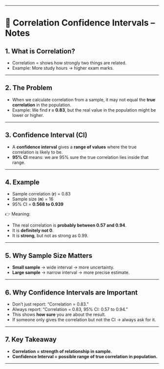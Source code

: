 
---

# 📘 Correlation Confidence Intervals – Notes

## 1. What is Correlation?

* Correlation = shows how strongly two things are related.
* Example: More study hours → higher exam marks.

---

## 2. The Problem

* When we calculate correlation from a sample, it may not equal the **true correlation** in the population.
* Example: We find **r = 0.83**, but the real value in the population might be lower or higher.

---

## 3. Confidence Interval (CI)

* A **confidence interval** gives a **range of values** where the true correlation is likely to be.
* **95% CI** means: we are 95% sure the true correlation lies inside that range.

---

## 4. Example

* Sample correlation (**r**) = 0.83
* Sample size (**n**) = 16
* 95% CI = **0.568 to 0.939**

👉 Meaning:

* The real correlation is **probably between 0.57 and 0.94**.
* It is **definitely not 0**.
* It is **strong**, but not as strong as 0.99.

---

## 5. Why Sample Size Matters

* **Small sample** → wide interval → more uncertainty.
* **Large sample** → narrow interval → more precise estimate.

---

## 6. Why Confidence Intervals are Important

* Don’t just report: “Correlation = 0.83.”
* Always report: “Correlation = 0.83, 95% CI: 0.57 to 0.94.”
* This shows **how sure** you are about the result.
* If someone only gives the correlation but not the CI → always ask for it.

---

## 7. Key Takeaway

* **Correlation = strength of relationship in sample.**
* **Confidence Interval = possible range of true correlation in population.**

---

